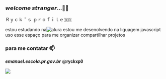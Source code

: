 ### 𝙬𝙚𝙡𝙘𝙤𝙢𝙚 𝙨𝙩𝙧𝙖𝙣𝙜𝙚𝙧...🐒🐵 

Ｒｙｃｋ＇ｓ ｐｒｏｆｉｌｅ🇧🇷

estou estudando na![alura](https://www.alura.com.br)
estou me desenolvendo na liguagem javascript
uso esse espaço para me organizar compartilhar projetos
### para me contatar 📫

**_emanuel.escola.pr.gov.br_**
@𝐫𝐲𝐜𝐤𝐱𝐩𝟎

![](https://media.tenor.com/9X1nnUbe-EkAAAAd/thumbs-up-funny.gif)
